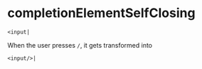 # completionElementSelfClosing

```
<input|
```

When the user presses `/`, it gets transformed into

```
<input/>|
```

